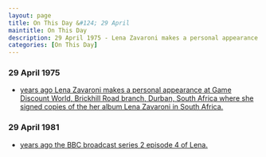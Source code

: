 ```yaml
---
layout: page
title: On This Day &#124; 29 April
maintitle: On This Day
description: 29 April 1975 - Lena Zavaroni makes a personal appearance at Game Discount World, Brickhill Road branch, Durban, South Africa. 29 April 1981 - The BBC broadcast series 2 episode 4 of Lena.
categories: [On This Day]
---
```


### 29 April 1975
* [<span id="age1"></span> years ago Lena Zavaroni makes a personal appearance at Game Discount World, Brickhill Road branch, Durban, South Africa where she signed copies of the her album Lena Zavaroni in South Africa.](/discography/albums/1975-lena-zavaroni-in-south-africa#personal-appearances)

### 29 April 1981
* [<span id="age2"></span> years ago the BBC broadcast series 2 episode 4 of Lena.](/bbc%20one/lena%20-%20series%202/1981/04/29/lena.html)

<!-- Script for calculating number of years ago -->
<script>
var dob = '19750429';
var year = Number(dob.substr(0, 4));
var month = Number(dob.substr(4, 2)) - 1;
var day = Number(dob.substr(6, 2));
var today = new Date();
var age1 = today.getFullYear() - year;
if (today.getMonth() < month || (today.getMonth() == month && today.getDate() < day)) {
  age1--;
}
document.getElementById("age1").innerHTML=age1;

var dob = '19810429';
var year = Number(dob.substr(0, 4));
var month = Number(dob.substr(4, 2)) - 1;
var day = Number(dob.substr(6, 2));
var today = new Date();
var age2 = today.getFullYear() - year;
if (today.getMonth() < month || (today.getMonth() == month && today.getDate() < day)) {
  age2--;
}
document.getElementById("age2").innerHTML=age2;
</script>


